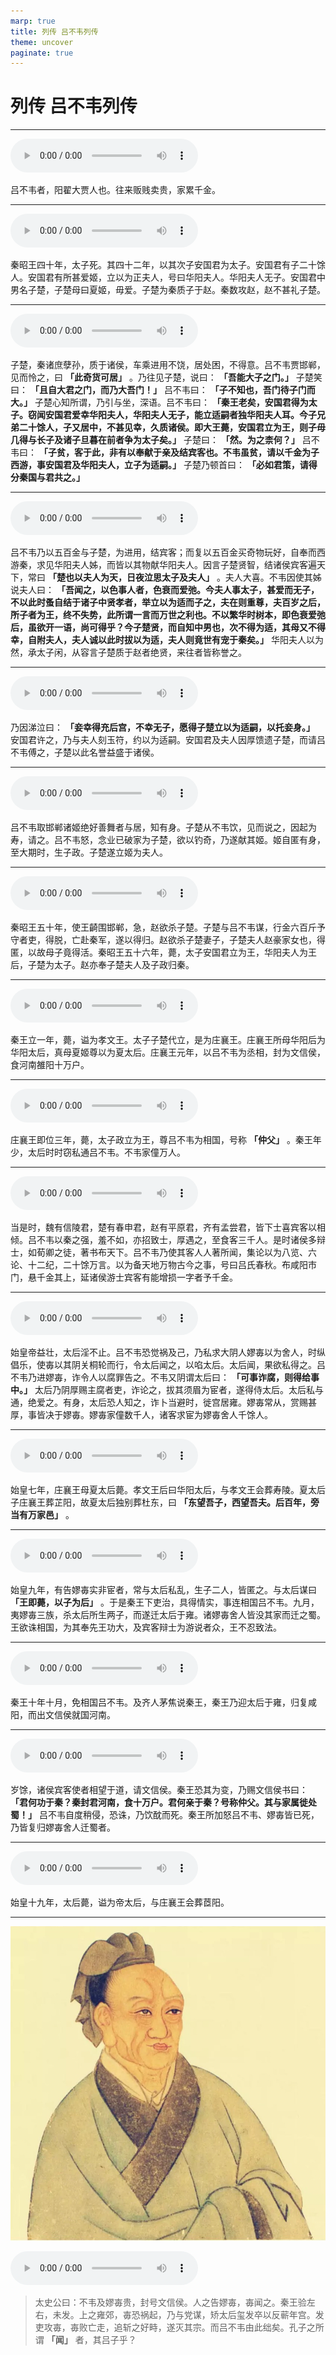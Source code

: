 ```yaml
---
marp: true
title: 列传 吕不韦列传
theme: uncover
paginate: true
---
```


# 列传 吕不韦列传

---

![](assets/audios/085/1.mp3)

吕不韦者，阳翟大贾人也。往来贩贱卖贵，家累千金。

---

![](assets/audios/085/2.mp3)

秦昭王四十年，太子死。其四十二年，以其次子安国君为太子。安国君有子二十馀人。安国君有所甚爱姬，立以为正夫人，号曰华阳夫人。华阳夫人无子。安国君中男名子楚，子楚母曰夏姬，毋爱。子楚为秦质子于赵。秦数攻赵，赵不甚礼子楚。

---

![](assets/audios/085/3.mp3)

子楚，秦诸庶孽孙，质于诸侯，车乘进用不饶，居处困，不得意。吕不韦贾邯郸，见而怜之，曰 __「此奇货可居」__ 。乃往见子楚，说曰： __「吾能大子之门。」__ 子楚笑曰： __「且自大君之门，而乃大吾门！」__ 吕不韦曰： __「子不知也，吾门待子门而大。」__ 子楚心知所谓，乃引与坐，深语。吕不韦曰： __「秦王老矣，安国君得为太子。窃闻安国君爱幸华阳夫人，华阳夫人无子，能立适嗣者独华阳夫人耳。今子兄弟二十馀人，子又居中，不甚见幸，久质诸侯。即大王薨，安国君立为王，则子毋几得与长子及诸子旦暮在前者争为太子矣。」__ 子楚曰： __「然。为之柰何？」__ 吕不韦曰： __「子贫，客于此，非有以奉献于亲及结宾客也。不韦虽贫，请以千金为子西游，事安国君及华阳夫人，立子为适嗣。」__ 子楚乃顿首曰： __「必如君策，请得分秦国与君共之。」__

---

![](assets/audios/085/4.mp3)

吕不韦乃以五百金与子楚，为进用，结宾客；而复以五百金买奇物玩好，自奉而西游秦，求见华阳夫人姊，而皆以其物献华阳夫人。因言子楚贤智，结诸侯宾客遍天下，常曰 __「楚也以夫人为天，日夜泣思太子及夫人」__ 。夫人大喜。不韦因使其姊说夫人曰： __「吾闻之，以色事人者，色衰而爱弛。今夫人事太子，甚爱而无子，不以此时蚤自结于诸子中贤孝者，举立以为适而子之，夫在则重尊，夫百岁之后，所子者为王，终不失势，此所谓一言而万世之利也。不以繁华时树本，即色衰爱弛后，虽欲开一语，尚可得乎？今子楚贤，而自知中男也，次不得为适，其母又不得幸，自附夫人，夫人诚以此时拔以为适，夫人则竟世有宠于秦矣。」__ 华阳夫人以为然，承太子闲，从容言子楚质于赵者绝贤，来往者皆称誉之。

---

![](assets/audios/085/5.mp3)

乃因涕泣曰： __「妾幸得充后宫，不幸无子，愿得子楚立以为适嗣，以托妾身。」__ 安国君许之，乃与夫人刻玉符，约以为适嗣。安国君及夫人因厚馈遗子楚，而请吕不韦傅之，子楚以此名誉益盛于诸侯。

---

![](assets/audios/085/6.mp3)

吕不韦取邯郸诸姬绝好善舞者与居，知有身。子楚从不韦饮，见而说之，因起为寿，请之。吕不韦怒，念业已破家为子楚，欲以钓奇，乃遂献其姬。姬自匿有身，至大期时，生子政。子楚遂立姬为夫人。

---

![](assets/audios/085/7.mp3)

秦昭王五十年，使王齮围邯郸，急，赵欲杀子楚。子楚与吕不韦谋，行金六百斤予守者吏，得脱，亡赴秦军，遂以得归。赵欲杀子楚妻子，子楚夫人赵豪家女也，得匿，以故母子竟得活。秦昭王五十六年，薨，太子安国君立为王，华阳夫人为王后，子楚为太子。赵亦奉子楚夫人及子政归秦。

---

![](assets/audios/085/8.mp3)

秦王立一年，薨，谥为孝文王。太子子楚代立，是为庄襄王。庄襄王所母华阳后为华阳太后，真母夏姬尊以为夏太后。庄襄王元年，以吕不韦为丞相，封为文信侯，食河南雒阳十万户。

---

![](assets/audios/085/9.mp3)

庄襄王即位三年，薨，太子政立为王，尊吕不韦为相国，号称 __「仲父」__ 。秦王年少，太后时时窃私通吕不韦。不韦家僮万人。

---

![](assets/audios/085/10.mp3)

当是时，魏有信陵君，楚有春申君，赵有平原君，齐有孟尝君，皆下士喜宾客以相倾。吕不韦以秦之强，羞不如，亦招致士，厚遇之，至食客三千人。是时诸侯多辩士，如荀卿之徒，著书布天下。吕不韦乃使其客人人著所闻，集论以为八览、六论、十二纪，二十馀万言。以为备天地万物古今之事，号曰吕氏春秋。布咸阳市门，悬千金其上，延诸侯游士宾客有能增损一字者予千金。

---

![](assets/audios/085/11.mp3)

始皇帝益壮，太后淫不止。吕不韦恐觉祸及己，乃私求大阴人嫪毐以为舍人，时纵倡乐，使毐以其阴关桐轮而行，令太后闻之，以啗太后。太后闻，果欲私得之。吕不韦乃进嫪毐，诈令人以腐罪告之。不韦又阴谓太后曰： __「可事诈腐，则得给事中。」__ 太后乃阴厚赐主腐者吏，诈论之，拔其须眉为宦者，遂得侍太后。太后私与通，绝爱之。有身，太后恐人知之，诈卜当避时，徙宫居雍。嫪毐常从，赏赐甚厚，事皆决于嫪毐。嫪毐家僮数千人，诸客求宦为嫪毐舍人千馀人。

---

![](assets/audios/085/12.mp3)

始皇七年，庄襄王母夏太后薨。孝文王后曰华阳太后，与孝文王会葬寿陵。夏太后子庄襄王葬芷阳，故夏太后独别葬杜东，曰 __「东望吾子，西望吾夫。后百年，旁当有万家邑」__ 。

---

![](assets/audios/085/13.mp3)

始皇九年，有告嫪毐实非宦者，常与太后私乱，生子二人，皆匿之。与太后谋曰 __「王即薨，以子为后」__ 。于是秦王下吏治，具得情实，事连相国吕不韦。九月，夷嫪毐三族，杀太后所生两子，而遂迁太后于雍。诸嫪毐舍人皆没其家而迁之蜀。王欲诛相国，为其奉先王功大，及宾客辩士为游说者众，王不忍致法。

---

![](assets/audios/085/14.mp3)

秦王十年十月，免相国吕不韦。及齐人茅焦说秦王，秦王乃迎太后于雍，归复咸阳，而出文信侯就国河南。

---

![](assets/audios/085/15.mp3)

岁馀，诸侯宾客使者相望于道，请文信侯。秦王恐其为变，乃赐文信侯书曰： __「君何功于秦？秦封君河南，食十万户。君何亲于秦？号称仲父。其与家属徙处蜀！」__ 吕不韦自度稍侵，恐诛，乃饮酖而死。秦王所加怒吕不韦、嫪毐皆已死，乃皆复归嫪毐舍人迁蜀者。

---

![](assets/audios/085/16.mp3)

始皇十九年，太后薨，谥为帝太后，与庄襄王会葬茝阳。

---

![bg left](assets/images/simaqian.jpg)

![](assets/audios/085/17.mp3)

> 太史公曰：不韦及嫪毐贵，封号文信侯。人之告嫪毐，毐闻之。秦王验左右，未发。上之雍郊，毐恐祸起，乃与党谋，矫太后玺发卒以反蕲年宫。发吏攻毐，毐败亡走，追斩之好畤，遂灭其宗。而吕不韦由此绌矣。孔子之所谓 __「闻」__ 者，其吕子乎？